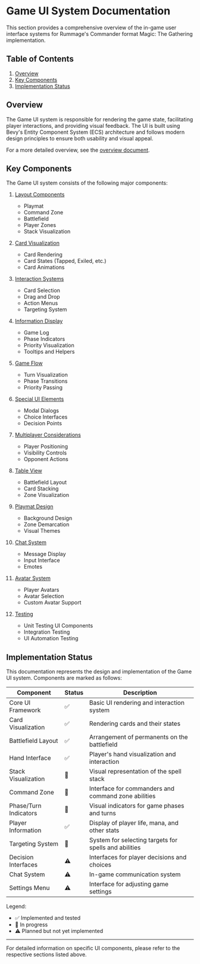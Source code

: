 # Game UI System Documentation

This section provides a comprehensive overview of the in-game user interface systems for Rummage's Commander format Magic: The Gathering implementation.

## Table of Contents

1. [Overview](#overview)
2. [Key Components](#key-components)
3. [Implementation Status](#implementation-status)

## Overview

The Game UI system is responsible for rendering the game state, facilitating player interactions, and providing visual feedback. The UI is built using Bevy's Entity Component System (ECS) architecture and follows modern design principles to ensure both usability and visual appeal.

For a more detailed overview, see the [overview document](overview.md).

## Key Components

The Game UI system consists of the following major components:

1. [Layout Components](layout/index.md)
   - Playmat
   - Command Zone
   - Battlefield
   - Player Zones
   - Stack Visualization

2. [Card Visualization](cards/index.md)
   - Card Rendering
   - Card States (Tapped, Exiled, etc.)
   - Card Animations

3. [Interaction Systems](interaction/index.md)
   - Card Selection
   - Drag and Drop
   - Action Menus
   - Targeting System

4. [Information Display](information/index.md)
   - Game Log
   - Phase Indicators
   - Priority Visualization
   - Tooltips and Helpers

5. [Game Flow](flow/index.md)
   - Turn Visualization
   - Phase Transitions
   - Priority Passing

6. [Special UI Elements](special/index.md)
   - Modal Dialogs
   - Choice Interfaces
   - Decision Points

7. [Multiplayer Considerations](multiplayer/index.md)
   - Player Positioning
   - Visibility Controls
   - Opponent Actions

8. [Table View](table/index.md)
   - Battlefield Layout
   - Card Stacking
   - Zone Visualization

9. [Playmat Design](playmat/index.md)
   - Background Design
   - Zone Demarcation
   - Visual Themes

10. [Chat System](chat/index.md)
    - Message Display
    - Input Interface
    - Emotes

11. [Avatar System](avatar/index.md)
    - Player Avatars
    - Avatar Selection
    - Custom Avatar Support

12. [Testing](testing/index.md)
    - Unit Testing UI Components
    - Integration Testing
    - UI Automation Testing

## Implementation Status

This documentation represents the design and implementation of the Game UI system. Components are marked as follows:

| Component | Status | Description |
|-----------|--------|-------------|
| Core UI Framework | ✅ | Basic UI rendering and interaction system |
| Card Visualization | ✅ | Rendering cards and their states |
| Battlefield Layout | ✅ | Arrangement of permanents on the battlefield |
| Hand Interface | ✅ | Player's hand visualization and interaction |
| Stack Visualization | 🔄 | Visual representation of the spell stack |
| Command Zone | 🔄 | Interface for commanders and command zone abilities |
| Phase/Turn Indicators | 🔄 | Visual indicators for game phases and turns |
| Player Information | ✅ | Display of player life, mana, and other stats |
| Targeting System | 🔄 | System for selecting targets for spells and abilities |
| Decision Interfaces | ⚠️ | Interfaces for player decisions and choices |
| Chat System | ⚠️ | In-game communication system |
| Settings Menu | ⚠️ | Interface for adjusting game settings |

Legend:
- ✅ Implemented and tested
- 🔄 In progress
- ⚠️ Planned but not yet implemented

---

For detailed information on specific UI components, please refer to the respective sections listed above. 